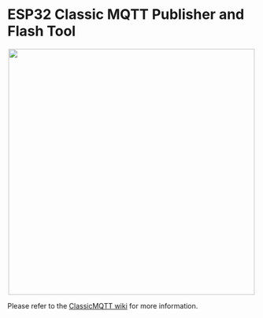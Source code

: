# ESP32 Classic MQTT Publisher and Flash Tool 

<p align="center">
<img src=https://github.com/graham22/ClassicMQTT/blob/master/pictures/ESP32-pinout-mapping.png width=500>
</p>

<p>
Please refer to the <a href="https://github.com/ClassicDIY/ClassicMQTT/wiki/2.-ESP32-Classic-MQTT-Publisher">ClassicMQTT wiki</a> for more information.
</p>
